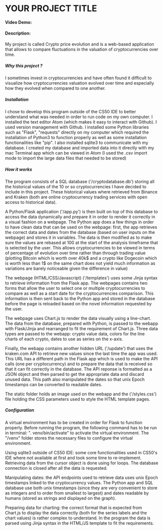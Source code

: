 # YOUR PROJECT TITLE

#### Video Demo:  <URL HERE>

#### Description:

My project is called Crypto price evolution and is a web-based application that allows to compare fluctuations in the valuation of cryptocurrencies over time.

##### Why this project ?

I sometimes invest in cryptocurrencies and have often found it difficult to visualize how cryptocurrencies valuation evolved over time and especially how they evolved when compared to one another.

##### Installation

I chose to develop this program outside of the CS50 IDE to better understand what was needed in order to run code on my own computer.
I installed the text editor Atom (which makes it easy to interact with Github). I used version management with Github.
I installed some Python libraries such as "Flask", "requests" directly on my computer which required the installation of Python3 to function properly as well as some installation functionalities like "pip".
I also installed sqlite3 to communicate with my database.
I created my database and imported data into it directly with my mac Terminal app which can be viewed in Atom (I used the .csv import mode to import the large data files that needed to be stored)

##### How it works

The program consists of a SQL database ('/cryptodatabase.db') storing all the historical values of the 10 or so cryptocurrencies I have decided to include in this project. These historical values where retrieved from Binance and Kraken (both are online cryptocurrency trading services with open access to historical data).

A Python/Flask application ('/app.py') is then built on top of this database to access the data dynamically and prepare it in order to render it correctly in a visual fashion on a webpage. The Python app does a few things in order to have clean data that can be used on the webpage: first, the app retrieves the correct data and dates from the database (based on user inputs on the webpage) and stores it in variables. The data is then modified as to make sure the values are rebased at 100 at the start of the analysis timeframe that is selected by the user. This allows cryptocurrencies to be viewed in terms of percentage of evolution over time rather than through trading value (plotting Bitcoin which is worth over 40k$ and a crypto like Dogecoin which is worth less than 1$ on the same chart does not yield much information as variations are barely noticeable given the difference in value)

The webpage (HTML/CSS/Javascript) ('/templates') uses some Jinja syntax to retrieve information from the Flask app. The webpages contains two forms that allow the user to select one or multiple cryptocurrencies to compare as well as a start date for the cryptocurrencies comparison. This information is then sent back to the Python app and stored in the database before the page is reloaded based on the novel information requested by the user.

The webpage uses Chart.js to render the data visually using a line-chart. The data from the database, prepared with Python, is passed to the webapp with Flask/Jinja and rearranged to fit the requirement of Chart.js. Three data types are passed to the webapp: crypto value data, colors for the line charts of each crypto, dates to use as series on the x-axis.

Finally, the webapp contains another hidden URL ('/update') that uses the kraken.com API to retrieve new values since the last time the app was used. This URL has a different path in the Flask app which is used to make the API calls (one per cryptocurrency) and to prepare the data that is received so that it can fit correctly in the database. The API reponse is formatted as a JSON object and then parsed to get the appropriate data and discard unused data. This path also manipulated the dates so that unix Epoch timestamps can be converted to readable dates.

The static folder holds an image used on the webapp and the ('/styles.css') file holding the CSS parameters used to style the HTML template pages.

##### Configuration

A virtual environment has to be created in order for Flask to function properly. Before running the program, the following command has to be run in terminal: ". venv/bin/activate" to activate the virtual environment.
The "/venv" folder stores the necessary files to configure the virtual environment.

Using sqlite3 outside of CS50 IDE: some core functionalities used in CS50's IDE where not available at first and took some time to re-implement. Retrieving data from the cursor object is done using for loops. The database connection is closed after all the data is requested.

Manipulating dates: the API endpoints used to retrieve data uses unix Epoch timestamps linked to the cryptocurrency values. The Python app and SQL database use both unix timestamps (since they are very convenient to store as integers and to order from smallest to largest) and dates readable by humans (stored as strings and displayed on the graph).

Preparing data for charting: the correct format that is expected from Chart.js to display the data correctly (both for the series labels and the chart values) is rather complex to understand. In the program the data is parsed using Jinja syntax in the HTML/JS template to fit the requirements.
